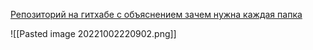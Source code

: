 [Репозиторий на гитхабе с объяснением зачем нужна каждая папка](https://github.com/golang-standards/project-layout)

![[Pasted image 20221002220902.png]]